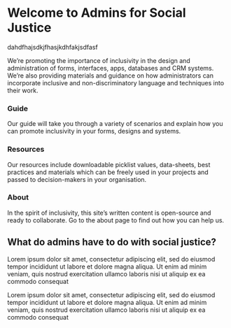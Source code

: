 # Welcome to Admins for Social Justice

dahdfhajsdkjfhasjkdhfakjsdfasf

We’re promoting the importance of inclusivity in the design and administration of forms, interfaces, apps, databases and CRM systems. We’re also providing materials and guidance on how administrators can incorporate inclusive and non-discriminatory language and techniques into their work.

### Guide
Our guide will take you through a variety of scenarios and explain how you can promote inclusivity in your forms, designs and systems.

### Resources
Our resources include downloadable picklist values, data-sheets, best practices and materials which can be freely used in your projects and passed to decision-makers in your organisation.

### About
In the spirit of inclusivity, this site’s written content is open-source and ready to collaborate. Go to the about page to find out how you can help us.

## What do admins have to do with social justice?

Lorem ipsum dolor sit amet, consectetur adipiscing elit, sed do eiusmod tempor incididunt ut labore et dolore magna aliqua. Ut enim ad minim veniam, quis nostrud exercitation ullamco laboris nisi ut aliquip ex ea commodo consequat

Lorem ipsum dolor sit amet, consectetur adipiscing elit, sed do eiusmod tempor incididunt ut labore et dolore magna aliqua. Ut enim ad minim veniam, quis nostrud exercitation ullamco laboris nisi ut aliquip ex ea commodo consequat

